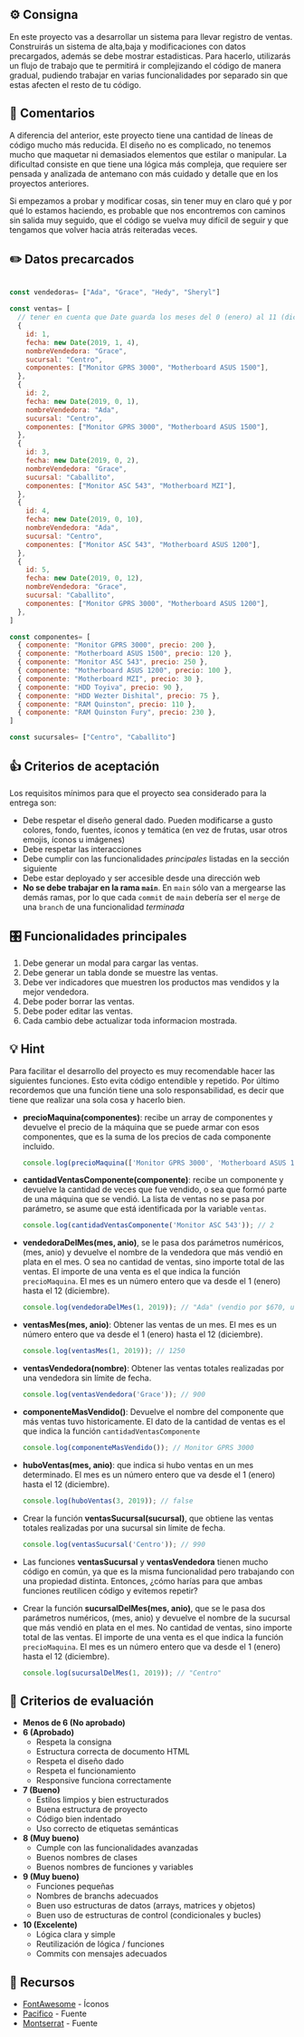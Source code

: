 ## ⚙️ Consigna

En este proyecto vas a desarrollar un sistema para llevar registro de ventas. Construirás un sistema de alta,baja y modificaciones con datos precargados, además se debe mostrar estadisticas. Para hacerlo, utilizarás un flujo de trabajo que te permitirá ir complejizando el código de manera gradual, pudiendo trabajar en varias funcionalidades por separado sin que estas afecten el resto de tu código.


## 💬 Comentarios

A diferencia del anterior, este proyecto tiene una cantidad de líneas de código mucho más reducida. El diseño no es complicado, no tenemos mucho que maquetar ni demasiados elementos que estilar o manipular. La dificultad consiste en que tiene una lógica más compleja, que requiere ser pensada y analizada de antemano con más cuidado y detalle que en los proyectos anteriores.

Si empezamos a probar y modificar cosas, sin tener muy en claro qué y por qué lo estamos haciendo, es probable que nos encontremos con caminos sin salida muy seguido, que el código se vuelva muy difícil de seguir y que tengamos que volver hacia atrás reiteradas veces.

## ✏️ Datos precarcados

```javascript

const vendedoras= ["Ada", "Grace", "Hedy", "Sheryl"]

const ventas= [
  // tener en cuenta que Date guarda los meses del 0 (enero) al 11 (diciembre)
  {
    id: 1,
    fecha: new Date(2019, 1, 4),
    nombreVendedora: "Grace",
    sucursal: "Centro",
    componentes: ["Monitor GPRS 3000", "Motherboard ASUS 1500"],
  },
  {
    id: 2,
    fecha: new Date(2019, 0, 1),
    nombreVendedora: "Ada",
    sucursal: "Centro",
    componentes: ["Monitor GPRS 3000", "Motherboard ASUS 1500"],
  },
  {
    id: 3,
    fecha: new Date(2019, 0, 2),
    nombreVendedora: "Grace",
    sucursal: "Caballito",
    componentes: ["Monitor ASC 543", "Motherboard MZI"],
  },
  {
    id: 4,
    fecha: new Date(2019, 0, 10),
    nombreVendedora: "Ada",
    sucursal: "Centro",
    componentes: ["Monitor ASC 543", "Motherboard ASUS 1200"],
  },
  {
    id: 5,
    fecha: new Date(2019, 0, 12),
    nombreVendedora: "Grace",
    sucursal: "Caballito",
    componentes: ["Monitor GPRS 3000", "Motherboard ASUS 1200"],
  },
]

const componentes= [
  { componente: "Monitor GPRS 3000", precio: 200 },
  { componente: "Motherboard ASUS 1500", precio: 120 },
  { componente: "Monitor ASC 543", precio: 250 },
  { componente: "Motherboard ASUS 1200", precio: 100 },
  { componente: "Motherboard MZI", precio: 30 },
  { componente: "HDD Toyiva", precio: 90 },
  { componente: "HDD Wezter Dishital", precio: 75 },
  { componente: "RAM Quinston", precio: 110 },
  { componente: "RAM Quinston Fury", precio: 230 },
]

const sucursales= ["Centro", "Caballito"]

```

## 👍 Criterios de aceptación

Los requisitos mínimos para que el proyecto sea considerado para la entrega son:

- Debe respetar el diseño general dado. Pueden modificarse a gusto colores, fondo, fuentes, íconos y temática (en vez de frutas, usar otros emojis, íconos u imágenes)
- Debe respetar las interacciones
- Debe cumplir con las funcionalidades _principales_ listadas en la sección siguiente
- Debe estar deployado y ser accesible desde una dirección web
- **No se debe trabajar en la rama `main`**. En `main` sólo van a mergearse las demás ramas, por lo que cada `commit` de `main` debería ser el `merge` de una `branch` de una funcionalidad _terminada_

## 🎛 Funcionalidades principales

1. Debe generar un modal para cargar las ventas.
2. Debe generar un tabla donde se muestre las ventas.
3. Debe ver indicadores que muestren los productos mas vendidos y la mejor vendedora.
4. Debe poder borrar las ventas.
5. Debe poder editar las ventas.
6. Cada cambio debe actualizar toda informacion mostrada.

## 💡 Hint

Para facilitar el desarrollo del proyecto es muy recomendable hacer las siguientes funciones. Esto evita código entendible y repetido.
Por último recordemos que una función tiene una solo responsabilidad, es decir que tiene que realizar una sola cosa y hacerlo bien.

- **precioMaquina(componentes)**: recibe un array de componentes y devuelve el precio de la máquina que se puede armar con esos componentes, que es la suma de los precios de cada componente incluido.

  ```js
  console.log(precioMaquina(['Monitor GPRS 3000', 'Motherboard ASUS 1500'])); // 320 ($200 del monitor + $120 del motherboard)
  ```

- **cantidadVentasComponente(componente)**: recibe un componente y devuelve la cantidad de veces que fue vendido, o sea que formó parte de una máquina que se vendió. La lista de ventas no se pasa por parámetro, se asume que está identificada por la variable `ventas`.

  ```js
  console.log(cantidadVentasComponente('Monitor ASC 543')); // 2
  ```

- **vendedoraDelMes(mes, anio)**, se le pasa dos parámetros numéricos, (mes, anio) y devuelve el nombre de la vendedora que más vendió en plata en el mes. O sea no cantidad de ventas, sino importe total de las ventas. El importe de una venta es el que indica la función `precioMaquina`. El mes es un número entero que va desde el 1 (enero) hasta el 12 (diciembre).

  ```js
  console.log(vendedoraDelMes(1, 2019)); // "Ada" (vendio por $670, una máquina de $320 y otra de $350)
  ```

- **ventasMes(mes, anio)**: Obtener las ventas de un mes. El mes es un número entero que va desde el 1 (enero) hasta el 12 (diciembre).

  ```js
  console.log(ventasMes(1, 2019)); // 1250
  ```

- **ventasVendedora(nombre)**: Obtener las ventas totales realizadas por una vendedora sin límite de fecha.

  ```js
  console.log(ventasVendedora('Grace')); // 900
  ```

- **componenteMasVendido()**: Devuelve el nombre del componente que más ventas tuvo historicamente. El dato de la cantidad de ventas es el que indica la función `cantidadVentasComponente`

  ```js
  console.log(componenteMasVendido()); // Monitor GPRS 3000
  ```

- **huboVentas(mes, anio)**: que indica si hubo ventas en un mes determinado. El mes es un número entero que va desde el 1 (enero) hasta el 12 (diciembre).

  ```js
  console.log(huboVentas(3, 2019)); // false
  ```

- Crear la función **ventasSucursal(sucursal)**, que obtiene las ventas totales realizadas por una sucursal sin límite de fecha.

  ```js
  console.log(ventasSucursal('Centro')); // 990
  ```

- Las funciones **ventasSucursal** y **ventasVendedora** tienen mucho código en común, ya que es la misma funcionalidad pero trabajando con una propiedad distinta. Entonces, ¿cómo harías para que ambas funciones reutilicen código y evitemos repetir?

- Crear la función **sucursalDelMes(mes, anio)**, que se le pasa dos parámetros numéricos, (mes, anio) y devuelve el nombre de la sucursal que más vendió en plata en el mes. No cantidad de ventas, sino importe total de las ventas. El importe de una venta es el que indica la función `precioMaquina`. El mes es un número entero que va desde el 1 (enero) hasta el 12 (diciembre).

  ```js
  console.log(sucursalDelMes(1, 2019)); // "Centro"
  ```

## 📝 Criterios de evaluación

- **Menos de 6 (No aprobado)**
- **6 (Aprobado)**
  - Respeta la consigna
  - Estructura correcta de documento HTML
  - Respeta el diseño dado
  - Respeta el funcionamiento
  - Responsive funciona correctamente
- **7 (Bueno)**
  - Estilos limpios y bien estructurados
  - Buena estructura de proyecto
  - Código bien indentado
  - Uso correcto de etiquetas semánticas
- **8 (Muy bueno)**
  - Cumple con las funcionalidades avanzadas
  - Buenos nombres de clases
  - Buenos nombres de funciones y variables
- **9 (Muy bueno)**
  - Funciones pequeñas
  - Nombres de branchs adecuados
  - Buen uso estructuras de datos (arrays, matrices y objetos)
  - Buen uso de estructuras de control (condicionales y bucles)
- **10 (Excelente)**
  - Lógica clara y simple
  - Reutilización de lógica / funciones
  - Commits con mensajes adecuados

## 🧰 Recursos

- [FontAwesome](https://fontawesome.com/icons?d=gallery) - Íconos
- [Pacifico](https://fonts.google.com/specimen/Pacifico) - Fuente
- [Montserrat](https://fonts.google.com/specimen/Montserrat) - Fuente